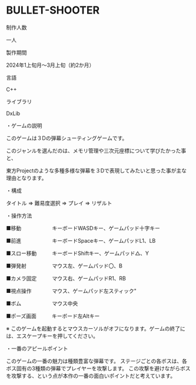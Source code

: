 # BULLET-SHOOTER


制作人数

一人



製作期間 

2024年1上旬月～3月上旬（約2か月）



言語

C++



ライブラリ

DxLib



・ゲームの説明

このゲームは３Dの弾幕シューティングゲームです。

このジャンルを選んだのは、メモリ管理や三次元座標について学びたかった事と、

東方Projectのような多種多様な弾幕を３Dで表現してみたいと思った事が主な理由となります。


・構成

タイトル ⇒ 難易度選択 ⇒ プレイ ⇒ リザルト 


・操作方法

■移動　　　　　　キーボードWASDキー、ゲームパッド十字キー

■前進　　　　　　キーボードSpaceキー、ゲームパッドL1、LB

■スロー移動　　　キーボードShiftキー、ゲームパッド△、Y

■弾発射　　　　　マウス左、ゲームパッド〇、B

■カメラ固定　　　マウス右、ゲームパッドR1、RB

■視点操作　　　　マウス、ゲームパッド左スティック"

■ボム　　　　　　マウス中央

■ポーズ画面　　　キーボード左Altキー


※ このゲームを起動するとマウスカーソルがオフになります。ゲームの終了には、エスケープキーを押してください。



・一番のアピールポイント

 このゲームの一番の魅力は種類豊富な弾幕です。
 ステージごとの各ボスは、各ボス固有の3種類の弾幕でプレイヤーを攻撃します。
 この攻撃を避けながらボスを攻撃する、という点が本作の一番の面白いポイントだと考えています。

